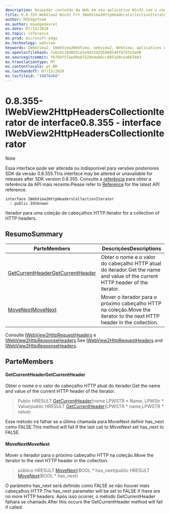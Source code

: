 ```yaml
---
description: Hospedar conteúdo da Web em seu aplicativo Win32 com o controle WebView2 do Microsoft Edge
title: 0.8.355-WebView2 Win32 C++ IWebView2HttpHeadersCollectionIterator
author: MSEdgeTeam
ms.author: msedgedevrel
ms.date: 07/14/2020
ms.topic: reference
ms.prod: microsoft-edge
ms.technology: webview
keywords: IWebView2, IWebView2WebView, webview2, WebView, aplicativos Win32, Win32, Edge
ms.openlocfilehash: 7abc6119d893cd1e9432d255969549f07d7e3a00
ms.sourcegitcommit: f6764f57aed9ab7229e4eb6cc8851d0cea667403
ms.translationtype: MT
ms.contentlocale: pt-BR
ms.lasthandoff: 07/15/2020
ms.locfileid: "10878460"
---
```

# <span data-ttu-id="34bdd-104">0.8.355-IWebView2HttpHeadersCollectionIterator de interface</span><span class="sxs-lookup"><span data-stu-id="34bdd-104">0.8.355 - interface IWebView2HttpHeadersCollectionIterator</span></span> 

> [!NOTE]
> <span data-ttu-id="34bdd-105">Essa interface pode ser alterada ou indisponível para versões posteriores SDK da versão 0.8.355.</span><span class="sxs-lookup"><span data-stu-id="34bdd-105">This interface may be altered or unavailable for releases after SDK version 0.8.355.</span></span> <span data-ttu-id="34bdd-106">Consulte a [referência](../../../webview2-api-reference.md) para obter a referência da API mais recente.</span><span class="sxs-lookup"><span data-stu-id="34bdd-106">Please refer to [Reference](../../../webview2-api-reference.md) for the latest API reference.</span></span>

```
interface IWebView2HttpHeadersCollectionIterator
  : public IUnknown
```

<span data-ttu-id="34bdd-107">Iterador para uma coleção de cabeçalhos HTTP.</span><span class="sxs-lookup"><span data-stu-id="34bdd-107">Iterator for a collection of HTTP headers.</span></span>

## <span data-ttu-id="34bdd-108">Resumo</span><span class="sxs-lookup"><span data-stu-id="34bdd-108">Summary</span></span>

 <span data-ttu-id="34bdd-109">Parte</span><span class="sxs-lookup"><span data-stu-id="34bdd-109">Members</span></span>                        | <span data-ttu-id="34bdd-110">Descrições</span><span class="sxs-lookup"><span data-stu-id="34bdd-110">Descriptions</span></span>
--------------------------------|---------------------------------------------
[<span data-ttu-id="34bdd-111">GetCurrentHeader</span><span class="sxs-lookup"><span data-stu-id="34bdd-111">GetCurrentHeader</span></span>](#getcurrentheader) | <span data-ttu-id="34bdd-112">Obter o nome e o valor do cabeçalho HTTP atual do iterador.</span><span class="sxs-lookup"><span data-stu-id="34bdd-112">Get the name and value of the current HTTP header of the iterator.</span></span>
[<span data-ttu-id="34bdd-113">MoveNext</span><span class="sxs-lookup"><span data-stu-id="34bdd-113">MoveNext</span></span>](#movenext) | <span data-ttu-id="34bdd-114">Mover o iterador para o próximo cabeçalho HTTP na coleção.</span><span class="sxs-lookup"><span data-stu-id="34bdd-114">Move the iterator to the next HTTP header in the collection.</span></span>

<span data-ttu-id="34bdd-115">Consulte [IWebView2HttpRequestHeaders](IWebView2HttpRequestHeaders.md) e [IWebView2HttpResponseHeaders](IWebView2HttpResponseHeaders.md).</span><span class="sxs-lookup"><span data-stu-id="34bdd-115">See [IWebView2HttpRequestHeaders](IWebView2HttpRequestHeaders.md) and [IWebView2HttpResponseHeaders](IWebView2HttpResponseHeaders.md).</span></span>

## <span data-ttu-id="34bdd-116">Parte</span><span class="sxs-lookup"><span data-stu-id="34bdd-116">Members</span></span>

#### <span data-ttu-id="34bdd-117">GetCurrentHeader</span><span class="sxs-lookup"><span data-stu-id="34bdd-117">GetCurrentHeader</span></span> 

<span data-ttu-id="34bdd-118">Obter o nome e o valor do cabeçalho HTTP atual do iterador.</span><span class="sxs-lookup"><span data-stu-id="34bdd-118">Get the name and value of the current HTTP header of the iterator.</span></span>

> <span data-ttu-id="34bdd-119">Public HRESULT [GetCurrentHeader](#getcurrentheader)(nome LPWSTR \* Name, LPWStr \* Value)</span><span class="sxs-lookup"><span data-stu-id="34bdd-119">public HRESULT [GetCurrentHeader](#getcurrentheader)(LPWSTR \* name,LPWSTR \* value)</span></span>

<span data-ttu-id="34bdd-120">Esse método irá falhar se a última chamada para MoveNext definir has_next como FALSE.</span><span class="sxs-lookup"><span data-stu-id="34bdd-120">This method will fail if the last call to MoveNext set has_next to FALSE.</span></span>

#### <span data-ttu-id="34bdd-121">MoveNext</span><span class="sxs-lookup"><span data-stu-id="34bdd-121">MoveNext</span></span> 

<span data-ttu-id="34bdd-122">Mover o iterador para o próximo cabeçalho HTTP na coleção.</span><span class="sxs-lookup"><span data-stu-id="34bdd-122">Move the iterator to the next HTTP header in the collection.</span></span>

> <span data-ttu-id="34bdd-123">público HRESULT [MoveNext](#movenext)(BOOL \* has_next)</span><span class="sxs-lookup"><span data-stu-id="34bdd-123">public HRESULT [MoveNext](#movenext)(BOOL \* has_next)</span></span>

<span data-ttu-id="34bdd-124">O parâmetro has_next será definido como FALSE se não houver mais cabeçalhos HTTP.</span><span class="sxs-lookup"><span data-stu-id="34bdd-124">The has_next parameter will be set to FALSE if there are no more HTTP headers.</span></span> <span data-ttu-id="34bdd-125">Após isso ocorrer, o método GetCurrentHeader falhará se chamado.</span><span class="sxs-lookup"><span data-stu-id="34bdd-125">After this occurs the GetCurrentHeader method will fail if called.</span></span>

